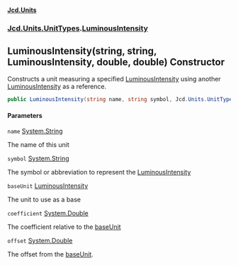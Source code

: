#### [Jcd.Units](index.md 'index')
### [Jcd.Units.UnitTypes](Jcd.Units.UnitTypes.md 'Jcd.Units.UnitTypes').[LuminousIntensity](Jcd.Units.UnitTypes.LuminousIntensity.md 'Jcd.Units.UnitTypes.LuminousIntensity')

## LuminousIntensity(string, string, LuminousIntensity, double, double) Constructor

Constructs a unit measuring a specified [LuminousIntensity](Jcd.Units.UnitTypes.LuminousIntensity.md 'Jcd.Units.UnitTypes.LuminousIntensity') using another [LuminousIntensity](Jcd.Units.UnitTypes.LuminousIntensity.md 'Jcd.Units.UnitTypes.LuminousIntensity') as a reference.

```csharp
public LuminousIntensity(string name, string symbol, Jcd.Units.UnitTypes.LuminousIntensity baseUnit, double coefficient, double offset=0.0);
```
#### Parameters

<a name='Jcd.Units.UnitTypes.LuminousIntensity.LuminousIntensity(string,string,Jcd.Units.UnitTypes.LuminousIntensity,double,double).name'></a>

`name` [System.String](https://docs.microsoft.com/en-us/dotnet/api/System.String 'System.String')

The name of this unit

<a name='Jcd.Units.UnitTypes.LuminousIntensity.LuminousIntensity(string,string,Jcd.Units.UnitTypes.LuminousIntensity,double,double).symbol'></a>

`symbol` [System.String](https://docs.microsoft.com/en-us/dotnet/api/System.String 'System.String')

The symbol or abbreviation to represent the [LuminousIntensity](Jcd.Units.UnitTypes.LuminousIntensity.md 'Jcd.Units.UnitTypes.LuminousIntensity')

<a name='Jcd.Units.UnitTypes.LuminousIntensity.LuminousIntensity(string,string,Jcd.Units.UnitTypes.LuminousIntensity,double,double).baseUnit'></a>

`baseUnit` [LuminousIntensity](Jcd.Units.UnitTypes.LuminousIntensity.md 'Jcd.Units.UnitTypes.LuminousIntensity')

The unit to use as a base

<a name='Jcd.Units.UnitTypes.LuminousIntensity.LuminousIntensity(string,string,Jcd.Units.UnitTypes.LuminousIntensity,double,double).coefficient'></a>

`coefficient` [System.Double](https://docs.microsoft.com/en-us/dotnet/api/System.Double 'System.Double')

The coefficient relative to the [baseUnit](Jcd.Units.UnitTypes.LuminousIntensity.LuminousIntensity(string,string,Jcd.Units.UnitTypes.LuminousIntensity,double,double).md#Jcd.Units.UnitTypes.LuminousIntensity.LuminousIntensity(string,string,Jcd.Units.UnitTypes.LuminousIntensity,double,double).baseUnit 'Jcd.Units.UnitTypes.LuminousIntensity.LuminousIntensity(string, string, Jcd.Units.UnitTypes.LuminousIntensity, double, double).baseUnit')

<a name='Jcd.Units.UnitTypes.LuminousIntensity.LuminousIntensity(string,string,Jcd.Units.UnitTypes.LuminousIntensity,double,double).offset'></a>

`offset` [System.Double](https://docs.microsoft.com/en-us/dotnet/api/System.Double 'System.Double')

The offset from the [baseUnit](Jcd.Units.UnitTypes.LuminousIntensity.LuminousIntensity(string,string,Jcd.Units.UnitTypes.LuminousIntensity,double,double).md#Jcd.Units.UnitTypes.LuminousIntensity.LuminousIntensity(string,string,Jcd.Units.UnitTypes.LuminousIntensity,double,double).baseUnit 'Jcd.Units.UnitTypes.LuminousIntensity.LuminousIntensity(string, string, Jcd.Units.UnitTypes.LuminousIntensity, double, double).baseUnit').